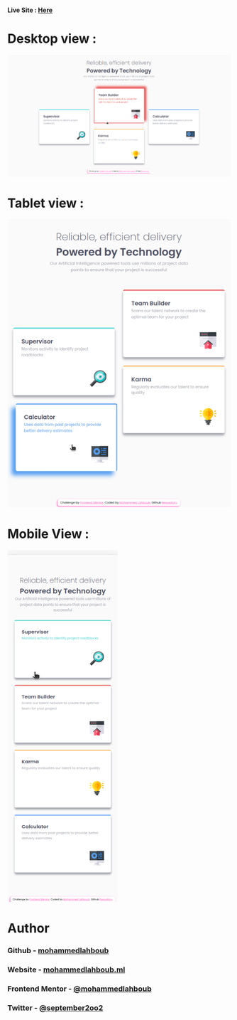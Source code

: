 #### Live Site : [Here](https://mohammedlahboub.github.io/Four-card-feature-section)
# Desktop view :
![](/screenshots/Screenshot-desktop.png)
# Tablet view :
![](/screenshots/Screenshot-tablet.png)
# Mobile View :
![](/screenshots/Screenshot-mobile.png)
# Author
### Github - [mohammedlahboub](https://github.com/mohammedlahboub)
### Website - [mohammedlahboub.ml](https://www.mohammedlahboub.ml)
### Frontend Mentor - [@mohammedlahboub](https://www.frontendmentor.io/profile/mohammedlahboub)
### Twitter - [@september2oo2](https://www.twitter.com/september2oo2)

